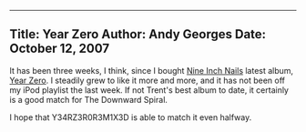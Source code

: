 -----
Title:  Year Zero
Author: Andy Georges
Date: October 12, 2007
-----







It has been three weeks, I think, since I bought [Nine Inch
Nails](http://www.nin.com/) latest album, [Year
Zero](http://yearzero.nin.com/). I steadily grew to like it more and
more, and it has not been off my iPod playlist the last week. If not
Trent's best album to date, it certainly is a good match for The
Downward Spiral.


I hope that Y34RZ3R0R3M1X3D is able to match it even halfway.




